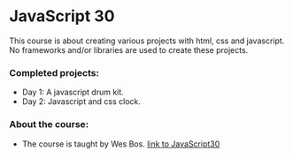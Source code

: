 # JavaScript 30

This course is about creating various projects with html, css and javascript.
No frameworks and/or libraries are used to create these projects.


### Completed projects:

* Day 1: A javascript drum kit.
* Day 2: Javascript and css clock.

### About the course:

* The course is taught by Wes Bos. [link to JavaScript30](https://javascript30.com/)
